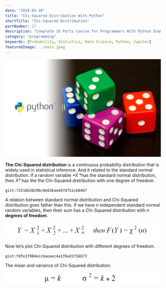 ```yaml
---
date: "2018-03-20"
title: "Chi-Squared Distribution With Python"
shortTitle: "Chi-Squared Distribution"
partNumber: 17
description: "Complete 35 Parts Course for Programmers With Python Examples in Jupiter"
category: "programming"
keywords: [Probability, Statistics, Data Science, Python, Jupiter]
featuredImage: ../main.jpeg
---
```


![](../main.jpeg)

**The Chi-Squared distribution** is a continuous probability distribution that is widely used in statistical inference. And it related to the standard normal distribution. If a random variable *X *has the standard normal distribution, then *X²* has the the Chi-Squared distribution with one degree of freedom.

`gist:72516b38296c0e836aed47d751cb04b7`

A relation between standard normal distribution and Chi-Squared distribution goes father than this. If we have *n* independent standard normal random variables, then their sum has a Chi-Squared distribution with *n* **degrees of freedom**.

![](probability.png)

Now let’s plot Chi-Squared distribution with different degrees of freedom.

`gist:fdfe1f084eccbaeaec4a1f6ad1f16b73`

The mean and variance of Chi-Squared distribution:

![mean and variance](characteristics.png)